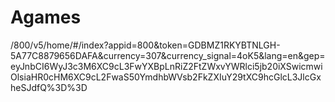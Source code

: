 # Agames
/800/v5/home/#/index?appid=800&token=GDBMZ1RKYBTNLGH-5A77C8879656DAFA&currency=307&currency_signal=4oK5&lang=en&gep=eyJnbCI6WyJ3c3M6XC9cL3FwYXBpLnRiZ2FtZWxvYWRlci5jb20iXSwicmwiOlsiaHR0cHM6XC9cL2FwaS50YmdhbWVsb2FkZXIuY29tXC9hcGlcL3JlcGxheSJdfQ%3D%3D
